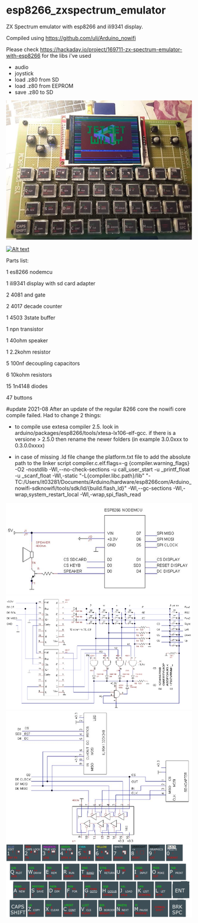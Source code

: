 # esp8266_zxspectrum_emulator
ZX Spectrum emulator with esp8266 and ili9341 display.

Compiled using https://github.com/uli/Arduino_nowifi

Please check https://hackaday.io/project/169711-zx-spectrum-emulator-with-esp8266 for the libs i've used

* audio
* joystick
* load .z80 from SD
* load .z80 from EEPROM
* save .z80 to SD

![Screenshot](zxpicture.jpg)

 
[![Alt text](https://img.youtube.com/vi/D_M-rMHq4L0/0.jpg)](https://www.youtube.com/watch?v=D_M-rMHq4L0)

Parts list:

1 es8266 nodemcu

1 ili9341 display with sd card adapter

2 4081 and gate

2 4017 decade counter

1 4503 3state buffer

1 npn transistor

1 40ohm speaker

1 2.2kohm resistor

5 100nf decoupling capacitors

6 10kohm resistors

15 1n4148 diodes

47 buttons

#update 2021-08
After an update of the regular 8266 core the nowifi core compile failed. Had to change 2 things:

- to compile use extesa compiler 2.5. look in arduino/packages/esp8266/tools/xtesa-lx106-elf-gcc.
if there is a versione > 2.5.0 then rename the newer folders (in example 3.0.0xxx to 0.3.0.0xxxx)

- in case of missing .ld file change the platform.txt file to add the absolute path to the linker script
compiler.c.elf.flags=-g {compiler.warning_flags} -O2 -nostdlib -Wl,--no-check-sections -u call_user_start -u _printf_float -u _scanf_float -Wl,-static "-L{compiler.libc.path}/lib" "-TC:/Users/it03281/Documents/Arduino/hardware/esp8266com/Arduino_nowifi-sdknowifi/tools/sdk/ld/{build.flash_ld}" -Wl,--gc-sections -Wl,-wrap,system_restart_local -Wl,-wrap,spi_flash_read



![Screenshot](zx_esp8266.JPG)
![Screenshot](zx_keyboard_joystick.JPG)
![Screenshot](zx_display_sdcard.JPG)
![Screenshot](zxkeyboard.png)


